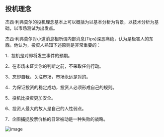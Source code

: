 ## 投机理念

杰西·利弗莫尔的投机理念基本上可以概括为以基本分析为背景，以技术分析为基础，以市场测试为出发点。

杰西·利弗莫尔对小道消息相所谓内部消息(Tips)深恶痛绝，认为是极害人的东西。他认为，投资人熟知下述原则是非常重要的：

1．投机是对即将发生事件的预期。

2．在市场未证实你的判断之前，不采取任何行动。

3、忘却自我，关注市场，市场永远是对的。

4．为保证投资的稳定成功，投资人必须形成自己的规则。

5．投机比投资更加安全。

6、投资人最大的故人是自己的人性弱点。

7．企图捕捉股票价格的日常被动是一种失败的战略。

![image](https://github.com/greysign/awesome-finance/assets/1445843/78610df0-0b04-4093-b8b6-3ffa78661e40)
